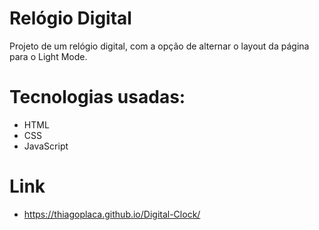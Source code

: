 
# Relógio Digital

Projeto de um relógio digital, com a opção de alternar o layout da página para o Light Mode.

# Tecnologias usadas:

- HTML
- CSS
- JavaScript

# Link 

- https://thiagoplaca.github.io/Digital-Clock/
